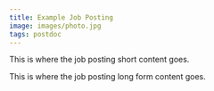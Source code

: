 ```yaml
---
title: Example Job Posting
image: images/photo.jpg
tags: postdoc
---
```


This is where the job posting short content goes. 

This is where the job posting long form content goes.

